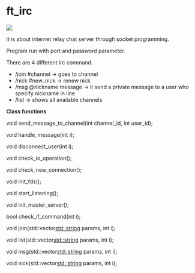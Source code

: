 # ft_irc

<image src="ft_irc/image.png" />

It is about internet relay chat server through socket programming.

Program run with port and password parameter.

There are 4 different irc command.

- /join #channel -> goes to channel
- /nick #new_nick -> renew nick
- /msg @nickname message -> it send a private message to a user who specify nickname in line
- /list -> shows all available channels

**Class functions**

void send_message_to_channel(int channel_id, int user_id);

void handle_message(int i);

void disconnect_user(int i);

void check_io_operation();

void check_new_connection();

void init_fds();

void start_listening();

void init_master_server();

bool check_if_command(int i);

void join(std::vector<std::string> params, int i);

void list(std::vector<std::string> params, int i);

void msg(std::vector<std::string> params, int i);

void nick(std::vector<std::string> params, int i);
